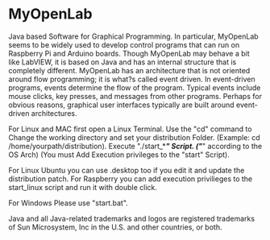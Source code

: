 # MyOpenLab
Java based Software for Graphical Programming. In particular, MyOpenLab seems to be widely used to develop control programs that can run on Raspberry Pi and Arduino boards. 
Though MyOpenLab may behave a bit like LabVIEW, it is based on Java and has an internal structure that is completely different.
MyOpenLab has an architecture that is not oriented around flow programming; it is what?s called event driven. In event-driven programs, events determine the flow of the program. 
Typical events include mouse clicks, key presses, and messages from other programs. Perhaps for obvious reasons, graphical user interfaces typically are built around event-driven architectures.

For Linux and MAC first open a Linux Terminal.
Use the "cd" command to Change the working directory and set your distribution Folder. (Example: cd /home/yourpath/distribution).
Execute "./start_****" Script. ("***" according to the OS Arch) (You must Add Execution privileges to the "start" Script).

For Linux Ubuntu you can use .desktop too if you edit it and update the distribution patch.
For Raspberry you can add execution privilieges to the start_linux script and run it with double click.

For Windows Please use "start.bat".

Java and all Java-related trademarks 
and logos are registered trademarks 
of Sun Microsystem, Inc in the U.S. 
and other countries, or both.
